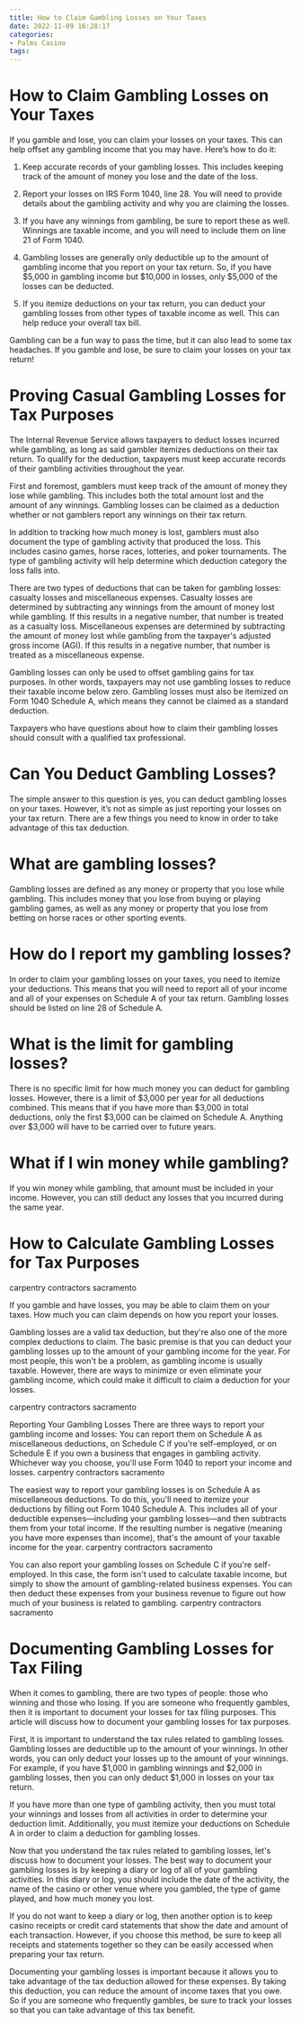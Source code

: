 ```yaml
---
title: How to Claim Gambling Losses on Your Taxes
date: 2022-11-09 16:28:17
categories:
- Palms Casino
tags:
---
```



#  How to Claim Gambling Losses on Your Taxes

If you gamble and lose, you can claim your losses on your taxes. This can help offset any gambling income that you may have. Here’s how to do it:

1. Keep accurate records of your gambling losses. This includes keeping track of the amount of money you lose and the date of the loss.

2. Report your losses on IRS Form 1040, line 28. You will need to provide details about the gambling activity and why you are claiming the losses.

3. If you have any winnings from gambling, be sure to report these as well. Winnings are taxable income, and you will need to include them on line 21 of Form 1040.

4. Gambling losses are generally only deductible up to the amount of gambling income that you report on your tax return. So, if you have $5,000 in gambling income but $10,000 in losses, only $5,000 of the losses can be deducted.

5. If you itemize deductions on your tax return, you can deduct your gambling losses from other types of taxable income as well. This can help reduce your overall tax bill.

Gambling can be a fun way to pass the time, but it can also lead to some tax headaches. If you gamble and lose, be sure to claim your losses on your tax return!

#  Proving Casual Gambling Losses for Tax Purposes

The Internal Revenue Service allows taxpayers to deduct losses incurred while gambling, as long as said gambler itemizes deductions on their tax return. To qualify for the deduction, taxpayers must keep accurate records of their gambling activities throughout the year.

First and foremost, gamblers must keep track of the amount of money they lose while gambling. This includes both the total amount lost and the amount of any winnings. Gambling losses can be claimed as a deduction whether or not gamblers report any winnings on their tax return.

In addition to tracking how much money is lost, gamblers must also document the type of gambling activity that produced the loss. This includes casino games, horse races, lotteries, and poker tournaments. The type of gambling activity will help determine which deduction category the loss falls into.

There are two types of deductions that can be taken for gambling losses: casualty losses and miscellaneous expenses. Casualty losses are determined by subtracting any winnings from the amount of money lost while gambling. If this results in a negative number, that number is treated as a casualty loss. Miscellaneous expenses are determined by subtracting the amount of money lost while gambling from the taxpayer's adjusted gross income (AGI). If this results in a negative number, that number is treated as a miscellaneous expense.

Gambling losses can only be used to offset gambling gains for tax purposes. In other words, taxpayers may not use gambling losses to reduce their taxable income below zero. Gambling losses must also be itemized on Form 1040 Schedule A, which means they cannot be claimed as a standard deduction.

Taxpayers who have questions about how to claim their gambling losses should consult with a qualified tax professional.

#  Can You Deduct Gambling Losses?

The simple answer to this question is yes, you can deduct gambling losses on your taxes. However, it’s not as simple as just reporting your losses on your tax return. There are a few things you need to know in order to take advantage of this tax deduction.

# What are gambling losses?

Gambling losses are defined as any money or property that you lose while gambling. This includes money that you lose from buying or playing gambling games, as well as any money or property that you lose from betting on horse races or other sporting events.

# How do I report my gambling losses?

In order to claim your gambling losses on your taxes, you need to itemize your deductions. This means that you will need to report all of your income and all of your expenses on Schedule A of your tax return. Gambling losses should be listed on line 28 of Schedule A.

# What is the limit for gambling losses?

There is no specific limit for how much money you can deduct for gambling losses. However, there is a limit of $3,000 per year for all deductions combined. This means that if you have more than $3,000 in total deductions, only the first $3,000 can be claimed on Schedule A. Anything over $3,000 will have to be carried over to future years.

# What if I win money while gambling?

If you win money while gambling, that amount must be included in your income. However, you can still deduct any losses that you incurred during the same year.

#  How to Calculate Gambling Losses for Tax Purposes

 carpentry contractors sacramento

If you gamble and have losses, you may be able to claim them on your taxes. How much you can claim depends on how you report your losses.



Gambling losses are a valid tax deduction, but they're also one of the more complex deductions to claim. The basic premise is that you can deduct your gambling losses up to the amount of your gambling income for the year. For most people, this won't be a problem, as gambling income is usually taxable. However, there are ways to minimize or even eliminate your gambling income, which could make it difficult to claim a deduction for your losses.

carpentry contractors sacramento


Reporting Your Gambling Losses
There are three ways to report your gambling income and losses: You can report them on Schedule A as miscellaneous deductions, on Schedule C if you're self-employed, or on Schedule E if you own a business that engages in gambling activity. Whichever way you choose, you'll use Form 1040 to report your income and losses. carpentry contractors sacramento


The easiest way to report your gambling losses is on Schedule A as miscellaneous deductions. To do this, you'll need to itemize your deductions by filling out Form 1040 Schedule A. This includes all of your deductible expenses—including your gambling losses—and then subtracts them from your total income. If the resulting number is negative (meaning you have more expenses than income), that's the amount of your taxable income for the year. carpentry contractors sacramento


You can also report your gambling losses on Schedule C if you're self-employed. In this case, the form isn't used to calculate taxable income, but simply to show the amount of gambling-related business expenses. You can then deduct these expenses from your business revenue to figure out how much of your business is related to gambling. carpentry contractors sacramento

#  Documenting Gambling Losses for Tax Filing

When it comes to gambling, there are two types of people: those who winning and those who losing. If you are someone who frequently gambles, then it is important to document your losses for tax filing purposes. This article will discuss how to document your gambling losses for tax purposes.

First, it is important to understand the tax rules related to gambling losses. Gambling losses are deductible up to the amount of your winnings. In other words, you can only deduct your losses up to the amount of your winnings. For example, if you have $1,000 in gambling winnings and $2,000 in gambling losses, then you can only deduct $1,000 in losses on your tax return.

If you have more than one type of gambling activity, then you must total your winnings and losses from all activities in order to determine your deduction limit. Additionally, you must itemize your deductions on Schedule A in order to claim a deduction for gambling losses.

Now that you understand the tax rules related to gambling losses, let's discuss how to document your losses. The best way to document your gambling losses is by keeping a diary or log of all of your gambling activities. In this diary or log, you should include the date of the activity, the name of the casino or other venue where you gambled, the type of game played, and how much money you lost.

If you do not want to keep a diary or log, then another option is to keep casino receipts or credit card statements that show the date and amount of each transaction. However, if you choose this method, be sure to keep all receipts and statements together so they can be easily accessed when preparing your tax return.

Documenting your gambling losses is important because it allows you to take advantage of the tax deduction allowed for these expenses. By taking this deduction, you can reduce the amount of income taxes that you owe. So if you are someone who frequently gambles, be sure to track your losses so that you can take advantage of this tax benefit.